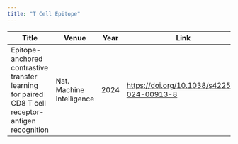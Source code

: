 ```yaml
---
title: "T Cell Epitope"
---
```


| Title | Venue | Year | Link | Notes |
| --- | --- | --- | --- | --- |
|Epitope-anchored contrastive transfer  learning for paired CD8 T cell receptor-antigen recognition| Nat. Machine Intelligence | 2024 | https://doi.org/10.1038/s42256-024-00913-8 | |

